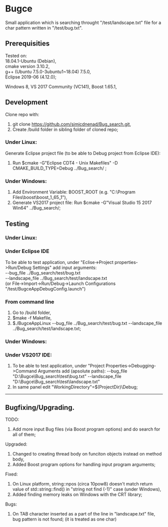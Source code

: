 # Bugce

Small application which is searching throught "/test/landscape.txt" file for a char pattern written in "/test/bug.txt".

## Prerequisities
Tested on:  
18.04.1-Ubuntu (Debian),  
cmake version 3.10.2,  
g++ (Ubuntu 7.5.0-3ubuntu1~18.04) 7.5.0,  
Eclipse 2019-06 (4.12.0);

Windows 8,
VS 2017 Community (VC141),
Boost 1.65.1,

## Development
Clone repo with:  
1. git clone https://github.com/simicdnenad/Bug_search.git,  
2. Create /build folder in sibling folder of cloned repo;  
### Under Linux:
Generate Eclipse project file (to be able to Debug project from Eclipse IDE):  
1. Run $cmake -G"Eclipse CDT4 - Unix Makefiles" -D CMAKE_BUILD_TYPE=Debug ../Bug_search/ ;  

### Under Windows: 
1. Add Environment Variable: BOOST_ROOT (e.g. "C:\Program Files\boost\boost_1_65_1"),  
2. Generate VS2017 project file: Run $cmake -G"Visual Studio 15 2017 Win64" ../Bug_search/;  

## Testing
### Under Linux:
### Under Eclipse IDE
To be able to test application, under "Eclise->Project properties->Run/Debug Settings" add input arguments:  
--bug_file ../Bug_search/test/bug.txt  
--landscape_file ../Bug_search/test/landscape.txt  
(or File->Import->Run/Debug->Launch Configurations "/test/BugceAppDebugConfig.launch")
### From command line
1. Go to /build folder,  
2. $make -f Makefile,  
3. $./BugceAppLinux --bug_file ../Bug_search/test/bug.txt --landscape_file ../Bug_search/test/landscape.txt;  

### Under Windows:
### Under VS2017 IDE:
1. To be able to test application, under "Project Properties->Debugging->Command Arguments add (apsolute paths):
--bug_file "D:\\Bugce\\Bug_search\\test\\bug.txt"   --landscape_file "D:\\Bugce\\Bug_search\\test\\landscape.txt"  
2. In same panel edit "WorkingDirectory"=$(ProjectDir)\Debug;

--------------------------------------------------------------------------------------------------------------------------------------------------

## Bugfixing/Upgrading.  
TODO:  
1. Add more input Bug files (via Boost program options) and do search for all of them;  

Upgraded:  
1. Changed to creating thread body on funciton objects instead on method body,  
2. Added Boost program options for handling input program arguments;  

Fixed:  
1. On Linux platform, string::npos (circa 10pow8) doesn't match return value of std::string::find() in "string not find (-1)" case (under Windows),  
2. Added finding memory leaks on Windows with the CRT library;  

Bugs:
1. On TAB character inserted as a part of the line in "landscape.txt" file, bug pattern is not found; (it is treated as one char)